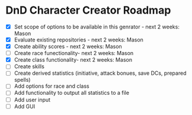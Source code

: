# DnD Character Creator Roadmap
- [X] Set scope of options to be available in this genrator - next 2 weeks: Mason
- [X] Evaluate existing repositories - next 2 weeks: Mason
- [X] Create ability scores - next 2 weeks: Mason
- [ ] Create race funectionality- next 2 weeks: Mason
- [X] Create class functionality- next 2 weeks: Mason
- [ ] Create skills
- [ ] Create derived statistics (initiative, attack bonues, save DCs, prepared spells)
- [ ] Add options for race and class
- [ ] Add functionality to output all statistics to a file
- [ ] Add user input
- [ ] Add GUI
